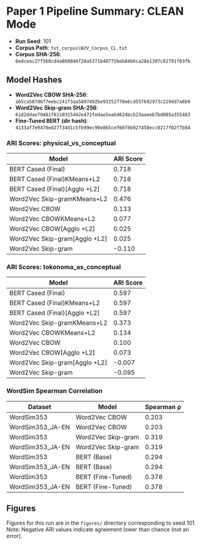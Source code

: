 # Paper 1 Pipeline Summary: CLEAN Mode

- **Run Seed**: 101
- **Corpus Path**: `txt_corpus\W2V_Corpus_CL.txt`
- **Corpus SHA-256**: `6edceac27f560cd4a869846f28a5371b40775beb84b6ca28e1307c82791f03fb`

## Model Hashes

- **Word2Vec CBOW SHA-256**: `a65ca587d6f7eebc241f3aa5897492be93252778e6cd557692973c229dd7a6b9`
- **Word2Vec Skip-gram SHA-256**: `61d2ddae79481f6110315d42e472fedae5eabd624bcb23aaeeb7bd005a355483`
- **Fine-Tuned BERT (dir hash)**: `4133af7e9478ed27734d1c5fb99ec99e865cef60f8b927450ecc0217f02f7b84`

### ARI Scores: physical_vs_conceptual

| Model | ARI Score |
|-------|-----------|
| BERT Cased (Final) | 0.718 |
| BERT Cased (Final)KMeans+L2 | 0.718 |
| BERT Cased (Final)[Agglo +L2] | 0.718 |
| Word2Vec Skip-gramKMeans+L2 | 0.476 |
| Word2Vec CBOW | 0.133 |
| Word2Vec CBOWKMeans+L2 | 0.077 |
| Word2Vec CBOW[Agglo +L2] | 0.025 |
| Word2Vec Skip-gram[Agglo +L2] | 0.025 |
| Word2Vec Skip-gram | -0.110 |

### ARI Scores: tokonoma_as_conceptual

| Model | ARI Score |
|-------|-----------|
| BERT Cased (Final) | 0.597 |
| BERT Cased (Final)KMeans+L2 | 0.597 |
| BERT Cased (Final)[Agglo +L2] | 0.597 |
| Word2Vec Skip-gramKMeans+L2 | 0.373 |
| Word2Vec CBOWKMeans+L2 | 0.134 |
| Word2Vec CBOW | 0.100 |
| Word2Vec CBOW[Agglo +L2] | 0.073 |
| Word2Vec Skip-gram[Agglo +L2] | -0.007 |
| Word2Vec Skip-gram | -0.095 |

### WordSim Spearman Correlation

| Dataset | Model | Spearman ρ |
|---------|-------|------------|
| WordSim353 | Word2Vec CBOW | 0.203 |
| WordSim353_JA-EN | Word2Vec CBOW | 0.203 |
| WordSim353 | Word2Vec Skip-gram | 0.319 |
| WordSim353_JA-EN | Word2Vec Skip-gram | 0.319 |
| WordSim353 | BERT (Base) | 0.294 |
| WordSim353_JA-EN | BERT (Base) | 0.294 |
| WordSim353 | BERT (Fine-Tuned) | 0.378 |
| WordSim353_JA-EN | BERT (Fine-Tuned) | 0.378 |

## Figures

Figures for this run are in the `figures/` directory corresponding to seed 101.
Note: Negative ARI values indicate agreement lower than chance (not an error).

